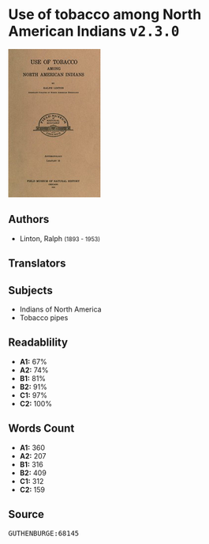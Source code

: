 # Use of tobacco among North American Indians <kbd>v2.3.0</kbd>

![](./cover.medium.jpg "")

## Authors


 - Linton, Ralph <small>(1893 - 1953)</small>

## Translators



## Subjects


 - Indians of North America
 - Tobacco pipes

## Readablility


 - **A1:** 67%
 - **A2:** 74%
 - **B1:** 81%
 - **B2:** 91%
 - **C1:** 97%
 - **C2:** 100%

## Words Count


 - **A1:** 360
 - **A2:** 207
 - **B1:** 316
 - **B2:** 409
 - **C1:** 312
 - **C2:** 159

## Source


<kbd>GUTHENBURGE:68145</kbd>
